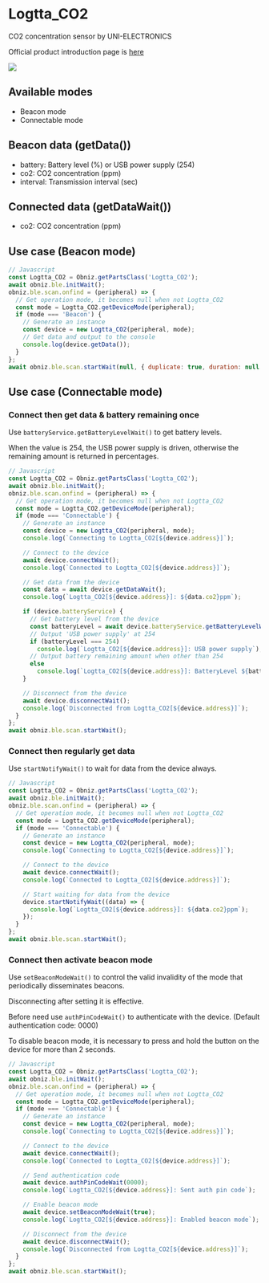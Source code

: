# Logtta_CO2

CO2 concentration sensor by UNI-ELECTRONICS

Official product introduction page is [here](http://www.uni-elec.co.jp/logtta_page.html)

![](image.jpg)

## Available modes

- Beacon mode
- Connectable mode

## Beacon data (getData())

- battery: Battery level (%) or USB power supply (254)
- co2: CO2 concentration (ppm)
- interval: Transmission interval (sec)

## Connected data (getDataWait())

- co2: CO2 concentration (ppm)

## Use case (Beacon mode)

```javascript
// Javascript
const Logtta_CO2 = Obniz.getPartsClass('Logtta_CO2');
await obniz.ble.initWait();
obniz.ble.scan.onfind = (peripheral) => {
  // Get operation mode, it becomes null when not Logtta_CO2
  const mode = Logtta_CO2.getDeviceMode(peripheral);
  if (mode === 'Beacon') {
    // Generate an instance
    const device = new Logtta_CO2(peripheral, mode);
    // Get data and output to the console
    console.log(device.getData());
  }
};
await obniz.ble.scan.startWait(null, { duplicate: true, duration: null });
```

## Use case (Connectable mode)

### Connect then get data & battery remaining once

Use `batteryService.getBatteryLevelWait()` to get battery levels.

When the value is 254, the USB power supply is driven, otherwise the remaining amount is returned in percentages.

```javascript
// Javascript
const Logtta_CO2 = Obniz.getPartsClass('Logtta_CO2');
await obniz.ble.initWait();
obniz.ble.scan.onfind = (peripheral) => {
  // Get operation mode, it becomes null when not Logtta_CO2
  const mode = Logtta_CO2.getDeviceMode(peripheral);
  if (mode === 'Connectable') {
    // Generate an instance
    const device = new Logtta_CO2(peripheral, mode);
    console.log(`Connecting to Logtta_CO2[${device.address}]`);

    // Connect to the device
    await device.connectWait();
    console.log(`Connected to Logtta_CO2[${device.address}]`);

    // Get data from the device
    const data = await device.getDataWait();
    console.log(`Logtta_CO2[${device.address}]: ${data.co2}ppm`);

    if (device.batteryService) {
      // Get battery level from the device
      const batteryLevel = await device.batteryService.getBatteryLevelWait();
      // Output 'USB power supply' at 254
      if (batteryLevel === 254)
        console.log(`Logtta_CO2[${device.address}]: USB power supply`);
      // Output battery remaining amount when other than 254
      else
        console.log(`Logtta_CO2[${device.address}]: BatteryLevel ${batteryLevel}%`);
    }

    // Disconnect from the device
    await device.disconnectWait();
    console.log(`Disconnected from Logtta_CO2[${device.address}]`);
  }
};
await obniz.ble.scan.startWait();
```

### Connect then regularly get data

Use `startNotifyWait()` to wait for data from the device always.

```javascript
// Javascript
const Logtta_CO2 = Obniz.getPartsClass('Logtta_CO2');
await obniz.ble.initWait();
obniz.ble.scan.onfind = (peripheral) => {
  // Get operation mode, it becomes null when not Logtta_CO2
  const mode = Logtta_CO2.getDeviceMode(peripheral);
  if (mode === 'Connectable') {
    // Generate an instance
    const device = new Logtta_CO2(peripheral, mode);
    console.log(`Connecting to Logtta_CO2[${device.address}]`);

    // Connect to the device
    await device.connectWait();
    console.log(`Connected to Logtta_CO2[${device.address}]`);

    // Start waiting for data from the device
    device.startNotifyWait((data) => {
      console.log(`Logtta_CO2[${device.address}]: ${data.co2}ppm`);
    });
  }
};
await obniz.ble.scan.startWait();
```

### Connect then activate beacon mode

Use `setBeaconModeWait()` to  control the valid invalidity of the mode that periodically disseminates beacons.

Disconnecting after setting it is effective.

Before need use `authPinCodeWait()` to authenticate with the device. (Default authentication code: 0000)

To disable beacon mode, it is necessary to press and hold the button on the device for more than 2 seconds.

```javascript
// Javascript
const Logtta_CO2 = Obniz.getPartsClass('Logtta_CO2');
await obniz.ble.initWait();
obniz.ble.scan.onfind = (peripheral) => {
  // Get operation mode, it becomes null when not Logtta_CO2
  const mode = Logtta_CO2.getDeviceMode(peripheral);
  if (mode === 'Connectable') {
    // Generate an instance
    const device = new Logtta_CO2(peripheral, mode);
    console.log(`Connecting to Logtta_CO2[${device.address}]`);

    // Connect to the device
    await device.connectWait();
    console.log(`Connected to Logtta_CO2[${device.address}]`);

    // Send authentication code
    await device.authPinCodeWait(0000);
    console.log(`Logtta_CO2[${device.address}]: Sent auth pin code`);

    // Enable beacon mode
    await device.setBeaconModeWait(true);
    console.log(`Logtta_CO2[${device.address}]: Enabled beacon mode`);

    // Disconnect from the device
    await device.disconnectWait();
    console.log(`Disconnected from Logtta_CO2[${device.address}]`);
  }
};
await obniz.ble.scan.startWait();
```
